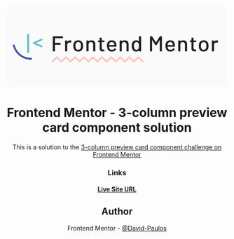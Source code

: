 <div align="center">
 <img src="https://github.com/David-Paulos/Frontend_Mentor_Challenges/blob/main/qr-code-component/images/FrontendMentorBanner.PNG"></>
</>

# Frontend Mentor - 3-column preview card component solution

This is a solution to the [3-column preview card component challenge on Frontend Mentor](https://www.frontendmentor.io/challenges/3column-preview-card-component-pH92eAR2-)


### Links

#### [Live Site URL](https://david-paulos.github.io/3-column-preview-card-component/index.html)



## Author

 Frontend Mentor - [@David-Paulos](https://www.frontendmentor.io/profile/David-Paulos)